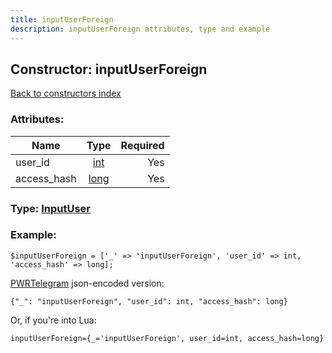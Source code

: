 ```yaml
---
title: inputUserForeign
description: inputUserForeign attributes, type and example
---
```

## Constructor: inputUserForeign  
[Back to constructors index](index.md)



### Attributes:

| Name     |    Type       | Required |
|----------|:-------------:|---------:|
|user\_id|[int](../types/int.md) | Yes|
|access\_hash|[long](../types/long.md) | Yes|



### Type: [InputUser](../types/InputUser.md)


### Example:

```
$inputUserForeign = ['_' => 'inputUserForeign', 'user_id' => int, 'access_hash' => long];
```  

[PWRTelegram](https://pwrtelegram.xyz) json-encoded version:

```
{"_": "inputUserForeign", "user_id": int, "access_hash": long}
```


Or, if you're into Lua:  


```
inputUserForeign={_='inputUserForeign', user_id=int, access_hash=long}

```


